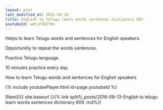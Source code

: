 ```yaml
---
layout: post
last_modified_at: 2021-03-29
title: English to Telugu learn words sentences dictionary 507 
youtubeId: wAtjFZKIT9o
---
```

 
 
Helps to learn Telugu words and sentences for English speakers.

Opportunitiy to repeat the words sentences. 

Practice Telugu language. 
 
10 minutes practice every day. 
 
How to learn Telugu words and sentences for English speakers 
 
{% include youtubePlayer.html id=page.youtubeId %}
 
 
[Next]({{ site.baseurl }}{% link  split1/_posts/2016-08-13-English to telugu learn words sentences dictionary 809 .md%})
 
